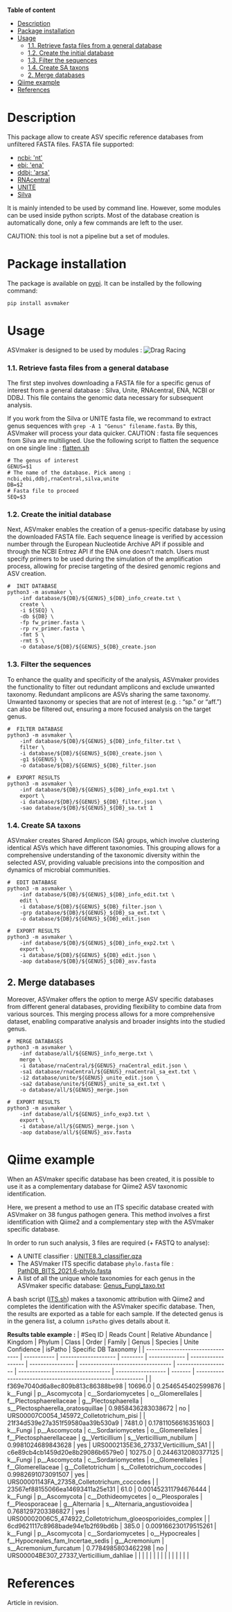 **Table of content**
- [Description](#description)
- [Package installation](#package-installation)
- [Usage](#usage)
    - [1.1. Retrieve fasta files from a general database](#11-retrieve-fasta-files-from-a-general-database)
    - [1.2. Create the initial database](#12-create-the-initial-database)
    - [1.3. Filter the sequences](#13-filter-the-sequences)
    - [1.4. Create SA taxons](#14-create-sa-taxons)
  - [2. Merge databases](#2-merge-databases)
- [Qiime example](#qiime-example)
- [References](#references)

# Description

This package allow to create ASV specific reference databases from unfiltered FASTA files. FASTA file supported:
- [ncbi: 'nt'](https://www.ncbi.nlm.nih.gov/nucleotide/)
- [ebi: 'ena'](https://www.ebi.ac.uk/ena/browser/home)
- [ddbj: 'arsa'](http://ddbj.nig.ac.jp/arsa/)
- [RNAcentral](https://rnacentral.org/)
- [UNITE](https://unite.ut.ee/repository.php)
- [Silva](https://www.arb-silva.de/)

It is mainly intended to be used by command line. However, some modules can be used inside python scripts. Most of the database creation is automatically done, only a few commands are left to the user.

CAUTION: this tool is not a pipeline but a set of modules.

# Package installation

The package is available on  [pypi](https://pypi.org/). It can be installed by the following command: 

```shell
pip install asvmaker
```

# Usage
ASVmaker is designed to be used by modules : ![Drag Racing](res/usage_steps.png)


### 1.1. Retrieve fasta files from a general database
The first step involves downloading a FASTA file for a specific genus of interest from a general database : Silva, Unite, RNAcentral, ENA, NCBI or DDBJ. This file contains the genomic data necessary for subsequent analysis.

If you work from the Silva or UNITE fasta file, we recommand to extract genus sequences with `grep -A 1 "Genus" filename.fasta`. By this, ASVmaker will process your data quicker. CAUTION : fasta file sequences from Silva are multiligned. Use the following script to flatten the sequence on one single line : [flatten.sh](samples/flatten.sh)


```shell
# The genus of interest
GENUS=$1
# The name of the database. Pick among : ncbi,ebi,ddbj,rnaCentral,silva,unite
DB=$2
# Fasta file to proceed
SEQ=$3
```


### 1.2. Create the initial database
Next, ASVmaker enables the creation of a genus-specific database by using the downloaded FASTA file. Each sequence lineage is verified by accession number through the European Nucleotide Archive API if possible and through the NCBI Entrez API if the ENA one doesn't match. Users must specify primers to be used during the simulation of the amplification process, allowing for precise targeting of the desired genomic regions and ASV creation.

```shell
#  INIT DATABASE
python3 -m asvmaker \
    -inf database/${DB}/${GENUS}_${DB}_info_create.txt \
    create \
    -i ${SEQ} \
    -db ${DB} \
    -fp fw_primer.fasta \
    -rp rv_primer.fasta \
    -fmt 5 \
    -rmt 5 \
    -o database/${DB}/${GENUS}_${DB}_create.json
```
### 1.3. Filter the sequences
To enhance the quality and specificity of the analysis, ASVmaker provides the functionality to filter out redundant amplicons and exclude unwanted taxonomy. Redundant amplicons are ASVs sharing the same taxonomy. Unwanted taxonomy or species that are not of interest (e.g. : “sp.” or “aff.”) can also be filtered out, ensuring a more focused analysis on the target genus. 

```shell
#  FILTER DATABASE
python3 -m asvmaker \
    -inf database/${DB}/${GENUS}_${DB}_info_filter.txt \
    filter \
    -i database/${DB}/${GENUS}_${DB}_create.json \
    -g1 ${GENUS} \
    -o database/${DB}/${GENUS}_${DB}_filter.json

#  EXPORT RESULTS
python3 -m asvmaker \
    -inf database/${DB}/${GENUS}_${DB}_info_exp1.txt \
    export \
    -i database/${DB}/${GENUS}_${DB}_filter.json \
    -sao database/${DB}/${GENUS}_${DB}_sa.txt 1
```

### 1.4. Create SA taxons

ASVmaker creates Shared Amplicon (SA) groups, which involve clustering identical ASVs which have different taxonomies. This grouping allows for a comprehensive understanding of the taxonomic diversity within the selected ASV, providing valuable precisions into the composition and dynamics of microbial communities.

```shell
#  EDIT DATABASE
python3 -m asvmaker \
    -inf database/${DB}/${GENUS}_${DB}_info_edit.txt \
    edit \
    -i database/${DB}/${GENUS}_${DB}_filter.json \
    -grp database/${DB}/${GENUS}_${DB}_sa_ext.txt \
    -o database/${DB}/${GENUS}_${DB}_edit.json

#  EXPORT RESULTS
python3 -m asvmaker \
    -inf database/${DB}/${GENUS}_${DB}_info_exp2.txt \
    export \
    -i database/${DB}/${GENUS}_${DB}_edit.json \
    -aop database/${DB}/${GENUS}_${DB}_asv.fasta
```

## 2. Merge databases

Moreover, ASVmaker offers the option to merge ASV specific databases from different general databases, providing flexibility to combine data from various sources. This merging process allows for a more comprehensive dataset, enabling comparative analysis and broader insights into the studied genus.

```shell
#  MERGE DATABASES
python3 -m asvmaker \
    -inf database/all/${GENUS}_info_merge.txt \
    merge \
    -i database/rnaCentral/${GENUS}_rnaCentral_edit.json \
    -sa1 database/rnaCentral/${GENUS}_rnaCentral_sa_ext.txt \
    -i2 database/unite/${GENUS}_unite_edit.json \
    -sa2 database/unite/${GENUS}_unite_sa_ext.txt \
    -o database/all/${GENUS}_merge.json

#  EXPORT RESULTS
python3 -m asvmaker \
    -inf database/all/${GENUS}_info_exp3.txt \
    export \
    -i database/all/${GENUS}_merge.json \
    -aop database/all/${GENUS}_asv.fasta
```

# Qiime example

When an ASVmaker specific database has been created, it is possible to use it as a complementary database
for Qiime2 ASV taxonomic identification.

Here, we present a method to use an ITS specific database created with ASVmaker on 38 fungus pathogen genera.
This method involves a first identification with Qiime2 and a complementary step with the ASVmaker specific database.

In order to run such analysis, 3 files are required (+ FASTQ to analyse):
- A UNITE classifier : [UNITE8.3_classifier.qza](https://github.com/colinbrislawn/unite-train/releases/download/8.3-qiime2-2021.11-demo/unite_ver8_99_all_10.05.2021.qza)
- The ASVmaker ITS specific database `phylo.fasta` file : [PathDB_BITS_2021.6-phylo.fasta](./samples/qiime_example/ref/PathDB_BITS_2021.6-phylo.fasta)
- A list of all the unique whole taxonomies for each genus in the ASVmaker specific database:
[Genus_Fungi_taxo.txt](./samples/qiime_example/ref/Genus_Fungi_taxo.txt)

A bash script ([ITS.sh](./samples/qiime_example/ITS.sh)) makes a taxonomic attribution with Qiime2 and completes the identification with the ASVmaker specific database. Then, the results are exported as a table for each sample. If the detected genus is in the genera list, a column `isPatho` gives details about it.

**Results table example :**
| #Seq ID                          | Reads Count | Relative Abundance   | Kingdom  | Phylum        | Class              | Order            | Family                            | Genus               | Species                           | Unite Confidence   | isPatho | Specific DB Taxonomy                                        |
| -------------------------------- | ----------- | -------------------- | -------- | ------------- | ------------------ | ---------------- | --------------------------------- | ------------------- | --------------------------------- | ------------------ | ------- | ----------------------------------------------------------- |
| f369e7040d6a8ec809b813c86388be98 | 10696.0     | 0.2546545402599876   | k__Fungi | p__Ascomycota | c__Sordariomycetes | o__Glomerellales | f__Plectosphaerellaceae           | g__Plectosphaerella | s__Plectosphaerella_oratosquillae | 0.9858436283038672 | no      | URS00007C0054_145972_Colletotrichum_pisi                    |
| 21f34d539e27a351f59580aa39b530a9 | 7481.0      | 0.17811056616351603  | k__Fungi | p__Ascomycota | c__Sordariomycetes | o__Glomerellales | f__Plectosphaerellaceae           | g__Verticillium     | s__Verticillium_nubilum           | 0.9981024689843628 | yes     | URS0002135E36_27337_Verticillium_SA1                        |
| c6e89cb4cb1459d20e8b29086b6579e0 | 10275.0     | 0.2446312080377125   | k__Fungi | p__Ascomycota | c__Sordariomycetes | o__Glomerellales | f__Glomerellaceae                 | g__Colletotrichum   | s__Colletotrichum_coccodes        | 0.9982691073091507 | yes     | URS00001143FA_27358_Colletotrichum_coccodes                 |
| 23567ef88155066ea14693411a25e131 | 61.0        | 0.001452311794676444 | k__Fungi | p__Ascomycota | c__Dothideomycetes | o__Pleosporales  | f__Pleosporaceae                  | g__Alternaria       | s__Alternaria_angustiovoidea      | 0.7681297203386827 | yes     | URS00002006C5_474922_Colletotrichum_gloeosporioides_complex |
| 6cd9621117c8968bade94e1b2f69bd6b | 385.0       | 0.009166230179515261 | k__Fungi | p__Ascomycota | c__Sordariomycetes | o__Hypocreales   | f__Hypocreales_fam_Incertae_sedis | g__Acremonium       | s__Acremonium_furcatum            | 0.7784985803462298 | no      | URS00004BE307_27337_Verticillium_dahliae                    |
|                                  |             |                      |          |               |                    |                  |                                   |                     |                                   |                    |         |                                                             |

# References
Article in revision.